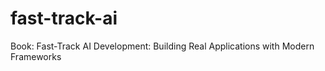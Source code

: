 # fast-track-ai
Book: Fast-Track AI Development:  Building Real Applications with Modern Frameworks
